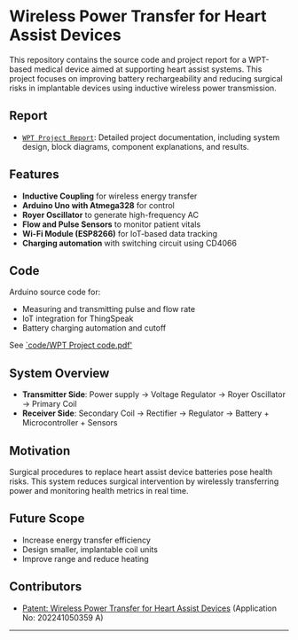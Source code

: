 # Wireless Power Transfer for Heart Assist Devices

This repository contains the source code and project report for a WPT-based medical device aimed at supporting heart assist systems. This project focuses on improving battery rechargeability and reducing surgical risks in implantable devices using inductive wireless power transmission.

## Report
- [`WPT Project Report`](docs/WPT%20Project%20report.pdf): Detailed project documentation, including system design, block diagrams, component explanations, and results.

## Features
- **Inductive Coupling** for wireless energy transfer
- **Arduino Uno with Atmega328** for control
- **Royer Oscillator** to generate high-frequency AC
- **Flow and Pulse Sensors** to monitor patient vitals
- **Wi-Fi Module (ESP8266)** for IoT-based data tracking
- **Charging automation** with switching circuit using CD4066

## Code
Arduino source code for:
- Measuring and transmitting pulse and flow rate
- IoT integration for ThingSpeak
- Battery charging automation and cutoff

See [`code/WPT Project code.pdf'](code/WPT%20Project%20code.pdf)

## System Overview

- **Transmitter Side**: Power supply → Voltage Regulator → Royer Oscillator → Primary Coil
- **Receiver Side**: Secondary Coil → Rectifier → Regulator → Battery + Microcontroller + Sensors

## Motivation
Surgical procedures to replace heart assist device batteries pose health risks. This system reduces surgical intervention by wirelessly transferring power and monitoring health metrics in real time.

## Future Scope
- Increase energy transfer efficiency
- Design smaller, implantable coil units
- Improve range and reduce heating

## Contributors
- [Patent: Wireless Power Transfer for Heart Assist Devices](https://ipindiaservices.gov.in/publicsearch) (Application No: 202241050359 A)

---


